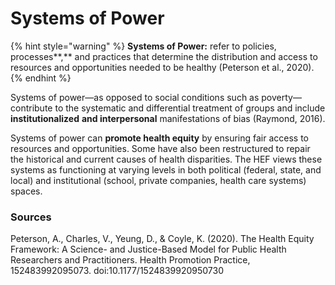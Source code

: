 # Systems of Power

{% hint style="warning" %}
**Systems of Power:** refer to policies, processes**,** and practices that determine the distribution and access to resources and opportunities needed to be healthy \(Peterson et al., 2020\).
{% endhint %}

Systems of power—as opposed to social conditions such as poverty—contribute to the systematic and differential treatment of groups and include **institutionalized** **and interpersonal** manifestations of bias \(Raymond, 2016\).

Systems of power can **promote health equity** by ensuring fair access to resources and opportunities. Some have also been restructured to repair the historical and current causes of health disparities. The HEF views these systems as functioning at varying levels in both political \(federal, state, and local\) and institutional \(school, private companies, health care systems\) spaces. 

### Sources

Peterson, A., Charles, V., Yeung, D., & Coyle, K. \(2020\). The Health Equity Framework: A Science- and Justice-Based Model for Public Health Researchers and Practitioners. Health Promotion Practice, 152483992095073. doi:10.1177/1524839920950730

